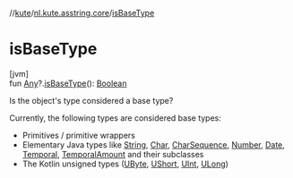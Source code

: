 //[kute](../../index.md)/[nl.kute.asstring.core](index.md)/[isBaseType](is-base-type.md)

# isBaseType

[jvm]\
fun [Any](https://kotlinlang.org/api/latest/jvm/stdlib/kotlin/-any/index.html)?.[isBaseType](is-base-type.md)(): [Boolean](https://kotlinlang.org/api/latest/jvm/stdlib/kotlin/-boolean/index.html)

Is the object's type considered a base type?

Currently, the following types are considered base types:

- 
   Primitives / primitive wrappers
- 
   Elementary Java types like [String](https://kotlinlang.org/api/latest/jvm/stdlib/kotlin/-string/index.html), [Char](https://kotlinlang.org/api/latest/jvm/stdlib/kotlin/-char/index.html), [CharSequence](https://kotlinlang.org/api/latest/jvm/stdlib/kotlin/-char-sequence/index.html), [Number](https://kotlinlang.org/api/latest/jvm/stdlib/kotlin/-number/index.html), [Date](https://docs.oracle.com/javase/8/docs/api/java/util/Date.html), [Temporal](https://docs.oracle.com/javase/8/docs/api/java/time/temporal/Temporal.html), [TemporalAmount](https://docs.oracle.com/javase/8/docs/api/java/time/temporal/TemporalAmount.html) and their subclasses
- 
   The Kotlin unsigned types ([UByte](https://kotlinlang.org/api/latest/jvm/stdlib/kotlin/-u-byte/index.html), [UShort](https://kotlinlang.org/api/latest/jvm/stdlib/kotlin/-u-short/index.html), [UInt](https://kotlinlang.org/api/latest/jvm/stdlib/kotlin/-u-int/index.html), [ULong](https://kotlinlang.org/api/latest/jvm/stdlib/kotlin/-u-long/index.html))
